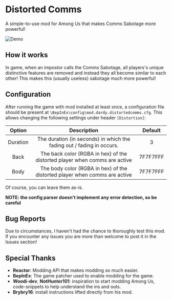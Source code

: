 # Distorted Comms
A simple-to-use mod for Among Us that makes Comms Sabotage more powerful!

![Demo](https://github.com/ahmed-dardery/distorted-comms/raw/main/demo/main.gif)

## How it works
In game, when an impostor calls the Comms Sabotage, all players's unique distinctive features are removed and instead they all become similar to each other! This makes this (usually useless) sabotage much more powerful!


## Configuration
After running the game with mod installed at least once, a configuration file should be present at `\BepInEx\config\mod.dardy.distortedcomms.cfg`. This allows changing the following settings under header `[Distortion]`:

| Option | Description | Default |
| :-----: | :---------: | :-----------: |
| Duration | The duration (in seconds) in which the fading out / fading in occurs. | 3 |
| Back | The back color (RGBA in hex) of the distorted player when comms are active | 7F7F7FFF |
| Body | The body color (RGBA in hex) of the distorted player when comms are active | 7F7F7FFF |

Of course, you can leave them as-is.

**NOTE: the config parser doesn't implement any error detection, so be careful**

## Bug Reports
Due to circumstances, I haven't had the chance to thoroughly test this mod. If you encounter any issues you are more than welcome to post it in the Issues section!

## Special Thanks

- **Reactor**: Modding API that makes modding so much easier.
- **BepInEx**: The game patcher used to enable modding for the game.
- **Woodi-dev**, **NotHunter101**: inspiration to start modding Among Us, code-snippets to help understand the ins and outs.
- **Brybry16**: install instructions lifted directly from his mod.
